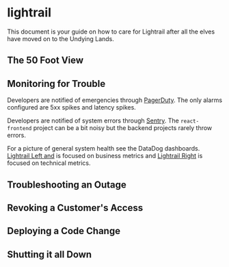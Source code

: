 # lightrail
This document is your guide on how to care for Lightrail after all the elves have moved on to the Undying Lands.

## The 50 Foot View

## Monitoring for Trouble

Developers are notified of emergencies through [PagerDuty](https://giftbit.pagerduty.com).  The only alarms configured are 5xx spikes and latency spikes.

Developers are notified of system errors through [Sentry](https://sentry.io/organizations/giftbit/issues/).  The `react-frontend` project can be a bit noisy but the backend projects rarely throw errors.

For a picture of general system health see the DataDog dashboards.  [Lightrail Left and](https://app.datadoghq.com/dashboard/qe9-ueb-qh3/lightrail-left) is focused on business metrics and [Lightrail Right](https://app.datadoghq.com/dashboard/w4b-e9j-3wy/lightrail-right) is focused on technical metrics.

## Troubleshooting an Outage

## Revoking a Customer's Access

## Deploying a Code Change

## Shutting it all Down
